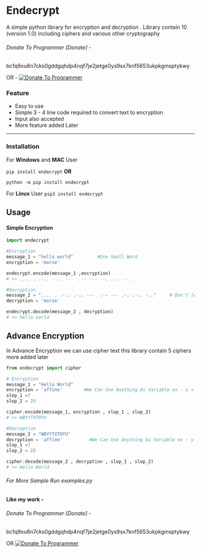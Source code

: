# Endecrypt
A simple python library for encryption and decryption . Library contain 10 (version 1.0) including ciphers and various other cryptography 

###### Donate To Programmer [Donate] - 
bc1q9xu6n7cks0gddgqhdp4nqf7je2jetge0ys9sx7knf5653ukpkgmsptykwy

OR -
[![Donate To Programmer](https://i.imgur.com/F23EQ9v.png "Donate To Programmer")](https://i.imgur.com/F23EQ9v.png "Donate To Programmer")

### Feature
- Easy to use
- Simple 3 - 4 line code required to convert text to encryption
- Input also accepted
- More feature added Later

------------


### Installation
For **Windows**  and **MAC** User

`pip install endecrypt`
 			**OR**

`python -m pip install endecrypt`

For **Linux** User
`pip3 install endecrypt`

## Usage
#### Simple Encryption
```python
import endecrypt

#Encryption
message_1 = "hello world"         #Use Small Word
encryption = 'morse'

endecrypt.encode(message_1 ,encryption)
# >> .... . .-.. .-.. ---  .-- --- .-. .-.. -..

#Decryption
message_2 = ".... . .-.. .-.. ---  .-- --- .-. .-.. -.."     # Don't leave space  
decryption = 'morse'

endecrypt.decode(message_2 , decryption)
# >> hello world
```
## Advance Encryption
In Advance Encryption we can use cipher text this library contain 5 ciphers more added later
```python
from endecrypt import cipher

# Encryption
message_1 = "Hello World"
encryption = 'affine'        #We Can Use Anything As Variable ex - y = 'affine' 
slop_1 =7
slop_2 = 25

cipher.encode(message_1, encryption , slop_1 , slop_2)
# >> WBYYTXTOYU

#Decryption
message_2 = "WBYYTXTOYU"
decryption = 'affine'          #We Can Use Anything As Variable ex - y = 'affine' 
slop_1 =7
slop_2 = 25

cipher.decode(message_2 , decryption , slop_1 , slop_2)
# >> Hello World
```

###### For More Sample Run examples.py

#### Like my work -
###### Donate To Programmer [Donate] - 
bc1q9xu6n7cks0gddgqhdp4nqf7je2jetge0ys9sx7knf5653ukpkgmsptykwy

OR 
[![Donate To Programmer](https://i.imgur.com/F23EQ9v.png "Donate To Programmer")](https://i.imgur.com/F23EQ9v.png "Donate To Programmer")